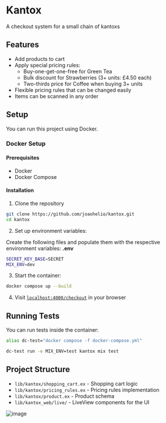 # Kantox

A checkout system for a small chain of kantoxs

## Features

- Add products to cart
- Apply special pricing rules:
  - Buy-one-get-one-free for Green Tea
  - Bulk discount for Strawberries (3+ units: £4.50 each)
  - Two-thirds price for Coffee when buying 3+ units
- Flexible pricing rules that can be changed easily
- Items can be scanned in any order

## Setup

You can run this project using Docker.

### Docker Setup

#### Prerequisites

- Docker
- Docker Compose

#### Installation

1. Clone the repository
```bash
git clone https://github.com/joaohelio/kantox.git
cd kantox
```

2. Set up environment variables:

Create the following files and populate them with the respective environment variables:
**.env**
```bash
SECRET_KEY_BASE=SECRET
MIX_ENV=dev
```

3. Start the container:
```bash
docker compose up --build
```

4. Visit [`localhost:4000/checkout`](http://localhost:4000/checkout) in your browser

## Running Tests

You can run tests inside the container:
```bash
alias dc-test="docker compose -f docker-compose.yml"

dc-test run -e MIX_ENV=test kantox mix test
```

## Project Structure

- `lib/kantox/shopping_cart.ex` - Shopping cart logic
- `lib/kantox/pricing_rules.ex` - Pricing rules implementation
- `lib/kantox/product.ex` - Product schema
- `lib/kantox_web/live/` - LiveView components for the UI

![image](https://github.com/user-attachments/assets/d5f5ba2e-6795-4bdb-9852-b76bf16c919f)
